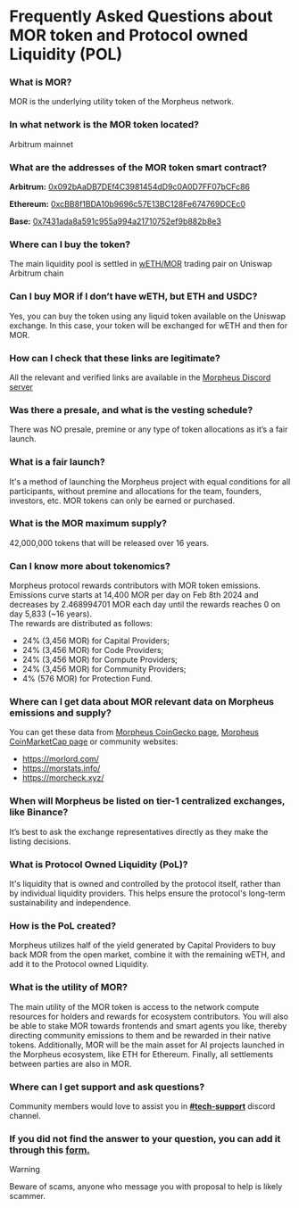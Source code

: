 # Frequently Asked Questions about MOR token and Protocol owned Liquidity (POL)

### What is MOR?  
MOR is the underlying utility token of the Morpheus network.

### In what network is the MOR token located? 
Arbitrum mainnet

### What are the addresses of the MOR token smart contract? 
**Arbitrum:** [0x092bAaDB7DEf4C3981454dD9c0A0D7FF07bCFc86](https://arbiscan.io/token/0x092bAaDB7DEf4C3981454dD9c0A0D7FF07bCFc86)

**Ethereum:** [0xcBB8f1BDA10b9696c57E13BC128Fe674769DCEc0](https://etherscan.io/address/0xcBB8f1BDA10b9696c57E13BC128Fe674769DCEc0)

**Base:** [0x7431ada8a591c955a994a21710752ef9b882b8e3](https://basescan.org/address/0x7431ada8a591c955a994a21710752ef9b882b8e3)

### Where can I buy the token?
The main liquidity pool is settled in [wETH/MOR](https://app.uniswap.org/explore/tokens/arbitrum/0x092baadb7def4c3981454dd9c0a0d7ff07bcfc86) trading pair on Uniswap Arbitrum chain

### Can I buy MOR if I don’t have wETH, but ETH and USDC?
Yes, you can buy the token using any liquid token available on the Uniswap exchange. In this case, your token will be exchanged for wETH and then for MOR.

### How can I check that these links are legitimate?
All the relevant and verified links are available in the [Morpheus Discord server](https://discord.com/channels/1151741790408429580/1183934719155515463)

### Was there a presale, and what is the vesting schedule?  
There was NO presale, premine or any type of token allocations as it’s a fair launch.

### What is a fair launch?  
It's a method of launching the Morpheus project with equal conditions for all participants, without premine and allocations for the team, founders, investors, etc. MOR tokens can only be earned or purchased.

### What is the MOR maximum supply?  
42,000,000 tokens that will be released over 16 years.

### Can I know more about tokenomics?  
Morpheus protocol rewards contributors with MOR token emissions. Emissions curve starts at 14,400 MOR per day on Feb 8th 2024 and decreases by 2.468994701 MOR each day until the rewards reaches 0 on day 5,833 (~16 years).  
The rewards are distributed as follows:
- 24% (3,456 MOR) for Capital Providers;
- 24% (3,456 MOR) for Code Providers;
- 24% (3,456 MOR) for Compute Providers;
- 24% (3,456 MOR) for Community Providers;
- 4% (576 MOR) for Protection Fund.

### Where can I get data about MOR relevant data on Morpheus emissions and supply?
You can get these data from [Morpheus CoinGecko page](https://www.coingecko.com/en/coins/morpheusai), [Morpheus CoinMarketCap page](https://coinmarketcap.com/currencies/morpheus/) or community websites:  
- https://morlord.com/  
- https://morstats.info/  
- https://morcheck.xyz/ 

### When will Morpheus be listed on tier-1 centralized exchanges, like Binance?  
It’s best to ask the exchange representatives directly as they make the listing decisions.

### What is Protocol Owned Liquidity (PoL)?  
It's liquidity that is owned and controlled by the protocol itself, rather than by individual liquidity providers. This helps ensure the protocol's long-term sustainability and independence.

### How is the PoL created?
Morpheus utilizes half of the yield generated by Capital Providers to buy back MOR from the open market, combine it with the remaining wETH, and add it to the Protocol owned Liquidity.

### What is the utility of MOR?  
The main utility of the MOR token is access to the network compute resources for holders and rewards for ecosystem contributors. You will also be able to stake MOR towards frontends and smart agents you like, thereby directing community emissions to them and be rewarded in their native tokens. Additionally, MOR will be the main asset for AI projects launched in the Morpheus ecosystem, like ETH for Ethereum. Finally, all settlements between parties are also in MOR.

### Where can I get support and ask questions?
Community members would love to assist you in [**#tech-support**](https://discord.com/channels/1151741790408429580/1183666837460897832) discord channel.

### If you did not find the answer to your question, you can add it through this [form.](https://forms.gle/6yt5ps3kAfUfkF4N8) 

> [!WARNING]  
> Beware of scams, anyone who message you with proposal to help is likely scammer. 

